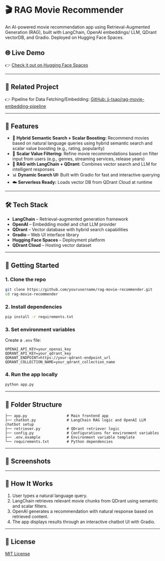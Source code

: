 # 🎬 RAG Movie Recommender

An AI-powered movie recommendation app using Retrieval-Augmented Generation (RAG), built with LangChain, OpenAI embeddings/ LLM, QDrant vectorDB, and Gradio. Deployed on Hugging Face Spaces.

## 🌐 Live Demo

👉 [Check it out on Hugging Face Spaces](https://huggingface.co/spaces/yourusername/movie-recommender)

---

## 🔗 Related Project

👉 Pipeline for Data Fetching/Embedding: [GitHub: jj-tsao/rag-movie-embedding-pipeline](https://github.com/jj-tsao/rag-movie-embedding-pipeline)

---
## 📌 Features

- 🎯 **Hybrid Semantic Search + Scalar Boosting:** Recommend movies based on natural language queries using hybrid semantic search and scalar value boosting (e.g., rating, popularity)
- 🔎 **Scalar Value Filtering:** Refine movie recommendations based on filter input from users (e.g., genres, streaming services, release years)
- 🧠 **RAG with LangChain + QDrant:** Combines vector search and LLM for intelligent responses
- 📊 **Dynamic Search UI:** Built with Gradio for fast and interactive querying
- ☁️ **Serverless Ready:** Loads vector DB from QDrant Cloud at runtime

---

## 🛠️ Tech Stack

- **LangChain** – Retrieval-augmented generation framework
- **OpenAI** – Embedding model and chat LLM provider
- **QDrant** – Vector database with hybrid search capabilities
- **Gradio** – Web UI interface library
- **Hugging Face Spaces** – Deployment platform
- **QDrant Cloud** – Hosting vector dataset

---

## 🚀 Getting Started

### 1. Clone the repo

```bash
git clone https://github.com/yourusername/rag-movie-recommender.git
cd rag-movie-recommender
```

### 2. Install dependencies

```bash
pip install -r requirements.txt
```

### 3. Set environment variables

Create a `.env` file:
```
OPENAI_API_KEY=your_openai_key
QDRANT_API_KEY=your_qdrant_key
QDRANT_ENDPOINT=https://your-qdrant-endpoint_url
QDRANT_COLLECTION_NAME=your_qdrant_collection_name
```

### 4. Run the app locally

```bash
python app.py
```

---

## 📂 Folder Structure

```
├── app.py                  # Main frontend app
├── chatbot.py              # LangChain RAG logic and OpenAI LLM chatbot setup
├── retriever.py            # QDrant retriever logic
├── config.py               # Configurations for environment variables
├── .env.example            # Environment variable template
└── requirements.txt        # Python dependencies
```

---

## 📸 Screenshots

<!-- WIP -->

---

## 🧠 How It Works

1. User types a natural language query.
2. LangChain retrieves relevant movie chunks from QDrant using semantic and scalar filters.
3. OpenAI generates a recommendation with natural response based on retrieved content.
4. The app displays results through an interactive chatbot UI with Gradio.

---

## 📄 License

[MIT License](LICENSE)